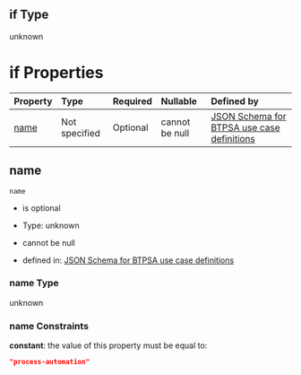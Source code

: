 ## if Type

unknown

# if Properties

| Property      | Type          | Required | Nullable       | Defined by                                                                                                                                                                                                        |
| :------------ | :------------ | :------- | :------------- | :---------------------------------------------------------------------------------------------------------------------------------------------------------------------------------------------------------------- |
| [name](#name) | Not specified | Optional | cannot be null | [JSON Schema for BTPSA use case definitions](btpsa-usecase-properties-services-items-allof-1-then-allof-91-if-properties-name.md "undefined#/properties/services/items/allOf/1/then/allOf/91/if/properties/name") |

## name



`name`

*   is optional

*   Type: unknown

*   cannot be null

*   defined in: [JSON Schema for BTPSA use case definitions](btpsa-usecase-properties-services-items-allof-1-then-allof-91-if-properties-name.md "undefined#/properties/services/items/allOf/1/then/allOf/91/if/properties/name")

### name Type

unknown

### name Constraints

**constant**: the value of this property must be equal to:

```json
"process-automation"
```
